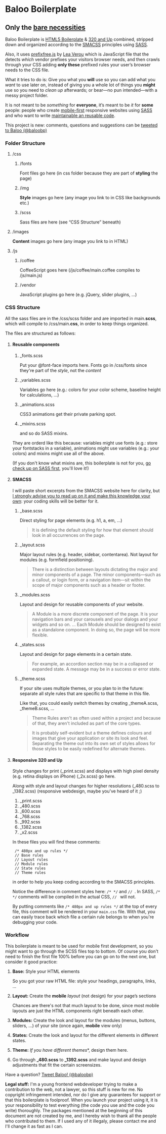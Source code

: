 # Baloo Boilerplate
## Only the [bare necessities](http://www.youtube.com/watch?v=TcglnY_xGfc)

Baloo Boilerplate is [HTML5 Boilerplate](http://html5boilerplate.com/) & [320 and Up](http://stuffandnonsense.co.uk/projects/320andup/) combined, stripped down and organized according to the [SMACSS](http://smacss.com/) principles using [SASS](http://sass-lang.com/).

Also, it uses [prefixfree.js](http://leaverou.github.com/prefixfree/) by [Lea Verou](https://twitter.com/LeaVerou) which is JavaScript file that the detects *which* vendor prefixes your visitors browser needs, and then crawls through your CSS adding **only these** prefixed rules your user’s browser needs to the CSS file.

What it tries to do is: Give you what you **will** use so you can add what you *want* to use later on, instead of giving you a whole lot of things you **might** use so you need to *clean up* afterwards; or bear—no pun intended—with a messy project folder.

It is not meant to be *something* for **everyone**, it’s meant to be *it* for **some** people: people who create [mobile-first](http://www.abookapart.com/products/mobile-first) responsive websites using [SASS](http://sass-lang.com/) and who want to write [maintainable an reusable code](http://smacss.com/).

This project is new: comments, questions and suggestions can be [tweeted to Baloo (@baloobp)](https://twitter.com/baloobp)



### Folder Structure

1. /css
	1. /fonts

		Font files go here (in css folder because they are part of **styling** the page)

	2. /img

		**Style** images go here (any image you link to in CSS like backgrounds etc.)

	3. /scss

		Sass files are here (see “CSS Structure” beneath)

2. /images

	**Content** images go here (any image you link to in HTML)

3. /js
	1. /coffee

		CoffeeScript goes here (/js/coffee/main.coffee compiles to /js/main.js)

	2. /vendor

		JavaScript plugins go here (e.g. jQuery, slider plugins, &hellip;)



### CSS Structure

All the sass files are in the /css/scss folder and are imported in main.**scss**, which will compile to /css/main.**css**, in order to keep things organized.

The files are structured as follows:

1. #### Reusable components

	1. _fonts.scss
		
		Put your @font-face imports here. Fonts go in /css/fonts since they're part of the *style*, not the *content*

	2. _variables.scss

		Variables go here (e.g.: colors for your color scheme, baseline height for calculations, &hellip;)

	3. _animations.scss

		CSS3 animations get their private parking spot.

	4. _mixins.scss

		and so do SASS mixins.

	They are orderd like this because: variables might use fonts (e.g.: store your fontstacks in a variable), animations might use variables (e.g.: your colors) and mixins might use all of the above.

	(If you don't know what mixins are, this boilerplate is not for you, [go check up on SASS first](http://sass-lang.com/), you'll love it!)



2. #### SMACSS

	I will paste short excerpts from the SMACSS website here for clarity, but [I strongly advise you to read up on it and make this knowledge your own](http://smacss.com/): your coding skills will be better for it.

	1. _base.scss

		Direct styling for page elements (e.g. h1, a, em, &hellip;)

		> It is defining the default styling for how that element should look in all occurrences on the page.

	2. _layout.scss

		Major layout rules (e.g. header, sidebar, contentarea). Not layout for modules (e.g. formfield positioning).

		> There is a distinction between layouts dictating the major and minor components of a page. The minor components—such as a callout, or login form, or a navigation item—sit within the scope of major components such as a header or footer.

	3. _modules.scss

		Layout and design for reusable components of your website.

		> A Module is a more discrete component of the page. It is your navigation bars and your carousels and your dialogs and your widgets and so on. &hellip; Each Module should be designed to exist as a standalone component. In doing so, the page will be more flexible.

	4. _states.scss

		Layout and design for page elements in a certain state.

		> For example, an accordion section may be in a collapsed or expanded state. A message may be in a success or error state.

	5. _theme.scss

		If your site uses multiple themes, or you plan to in the future: separate all style rules that are specific to that theme in this file.

		Like that, you could easily switch themes by creating _themeA.scss, _themeB.scss, &hellip;

		> Theme Rules aren't as often used within a project and because of that, they aren't included as part of the core types.

		> It is probably self-evident but a theme defines colours and images that give your application or site its look and feel. Separating the theme out into its own set of styles allows for those styles to be easily redefined for alternate themes.



3. #### Responsive 320 and Up

	Style changes for print (_print.scss) and displays with high pixel density (e.g. retina displays on iPhone) (_2x.scss) go here.

	Along with style and layout changes for higher resolutions (_480.scss to _1382.scss) (responsive webdesign, maybe you've heard of it ;)

	1. _print.scss
	2. _480.scss
	3. _600.scss
	4. _768.scss
	5. _992.scss
	6. _1382.scss
	7. _x2.scss

	In these files you will find these comments:
	
		/* 480px and up rules */
		// Base rules
		// Layout rules
		// Module rules
		// State rules
		// Theme rules
	
	in order to help you keep coding according to the SMACSS principles.

	Notice the difference in comment styles here: `/* */` and `// `. In SASS, `/* */` comments will be compiled in the actual CSS, `// ` will not.

	By putting comments like `/* 480px and up rules */` at the top of every file, this comment will be rendered in your `main.css` file. With that, you can easily trace back which file a certain rule belongs to when you're debugging your code.



### Workflow

This boilerplate is meant to be used for mobile first development, so you might want to go through the SCSS files top to bottom. Of course you don't need to finish the first file 100% before you can go on to the next one, but consider it good practice:

1. **Base:** Style your HTML elements

	So you got your raw HTML file: style your headings, paragraphs, links, &hellip;

2. **Layout:** Create the **mobile** *layout* (not design) for your page’s sections

	Chances are there's not that much layout to be done, since most mobile layouts are just the HTML components right beneath each other.

3. **Modules:** Create the look and layout for the modules (menus, buttons, sliders, &hellip;) of your site (once again, **mobile** view only)

4. **States:** Create the look and layout for the different elements in different states.

5. **Theme:** *If you have different themes**, design them here.

6. Go through **_480.scss** to **_1392.scss** and make layout and design adjustments that fit the certain screensizes.



Have a question? [Tweet Baloo! (@baloobp)](https://twitter.com/baloobp)

**Legal stuff:** I'm a young frontend webdeveloper trying to make a contribution to the web, not a lawyer, so this stuff is new for me. No copyright infringement intended, nor do I give any guarantees for support or that this boilerplate is foolproof. When you launch your project using it, it is your responsibility to test everything (the code you use and the code you write) thoroughly. The packages mentioned at the beginning of this document are not created by me, and I hereby wish to thank all the people who contributed to them. If I used any of it illegaly, please contact me and I'll change it as fast as I can.
